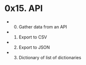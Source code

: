 # 0x15. API

* 0. Gather data from an API

* 1. Export to CSV

* 2. Export to JSON

* 3. Dictionary of list of dictionaries
